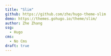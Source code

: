 ```yaml
---
title: "Slim"
github: https://github.com/zhe/hugo-theme-slim
demo: https://themes.gohugo.io/theme/slim/
author: Zhe Zhang
ssg:
  - Hugo
cms:
  - No Cms
draft: true
---
```

